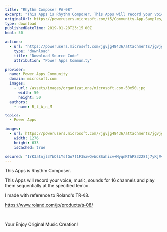 ```yaml
---
title: "Rhythm Composer PA-08"
excerpt: "This Apps is Rhythm Composer. This Apps will record your voice, music, sounds for 16 channels and play them sequentially at the specified tempo. I"
originalUrl: https://powerusers.microsoft.com/t5/Community-App-Samples/Rhythm-Composer-PA-08/td-p/211197
type: download
publishedDateTime: 2019-01-28T23:15:00Z
heat: 50

actions:
  - url: "https://powerusers.microsoft.com/jgvjg48436/attachments/jgvjg48436/AppFeedbackGallery/86/3/Rhythm%20Composer.msapp"
    type: "download"
    title: "Download Source Code"
    attribution: "Power Apps Community"

provider:
  name: Power Apps Community
  domain: microsoft.com
  images:
    - url: /assets/images/organizations/microsoft.com-50x50.jpg
      width: 50
      height: 50
  authors:
    - name: R_t_A_n_M

topics:
  - Power Apps

images:
  - url: https://powerusers.microsoft.com//jgvjg48436/attachments/jgvjg48436/AppFeedbackGallery/86/1/%E3%82%AD%E3%83%A3%E3%83%97%E3%83%81%E3%83%A3.PNG
    width: 1276
    height: 633
    isCached: true

secured: "IrK3atnjl3YbOlLYsfGo7f1F3bawQvWo8Sahicv+MyqnKThPS3228tj7yKjV+IgYSpqyMqs3fLqh/3aAfq2mVmGty5ZuxndSv8ZwuIONHapvHu3EZg8QQnFoKRZhl1YX5j5NDJ8Dk2ZM8L0ZHqciqcEKqFOm59oq4Brp3zcWkgAuz2cFq1s54jFCFEp9KqC4qvlYiKRTNLZJ5fctomSmWCAje2ZGcCsyaFBq8spETmKU70jLGlComaYeqp+/NDNw8E6X9K0Ep2lxgPYVQ4Cj+hmKx6cRtKdZ7cguaJONMC1O5ON1tr3lr3QmjCzoOll/bV46JCsODeM+1sgOfCgqkLBmWE1uYtYsnyceMfURIDgrNy7R7eStjGt5L3nqdJ+Yejjj8X7jF7evFj8Zno2kUPKii5xA9q9hCEMdBsUjMUV22cBnfqbaC94VpBIoC+kz;YfmmjduI3fa2YvxylASzXw=="
---
```

<p>This Apps is Rhythm Composer.</p><p><span>This Apps will record your voice, music, sounds for 16 channels and play them sequentially at the specified tempo.</span></p><p><span>I made with reference to Roland's TR-08.</span></p><p><span><a href="https://www.roland.com/jp/products/tr-08/" target="_blank" rel="nofollow noopener noreferrer">https://www.roland.com/jp/products/tr-08/</a></span></p><p>&nbsp;</p><p><span>Your Enjoy Original Music Creation!</span></p><p>&nbsp;</p>

